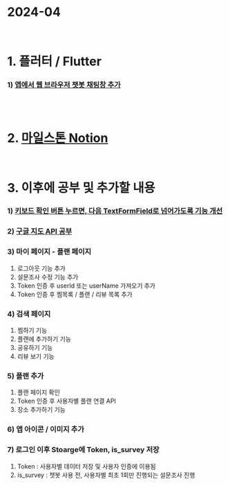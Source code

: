 # 2024-04

<br>

# 1. 플러터 / Flutter

### 1) [앱에서 웹 브라우저 챗봇 채팅창 추가](https://github.com/jinhuck854/App/blob/main/Flutter/How%20to%20use%20Flutter%20webview%20.md)

<br>

<br>

# 2. [마일스톤 Notion](https://www.notion.so/24-f2a8c3c8600741f8a90154024d635a00?pvs=4)

<br>

# 3. 이후에 공부 및 추가할 내용

### 1) [키보드 확인 버튼 누르면, 다음 TextFormField로 넘어가도록 기능 개선](https://develop-designer.tistory.com/43)
### 2) [구글 지도 API 공부](https://velog.io/@locked/Flutter-%EC%A7%80%EB%8F%84-%EB%82%B4-%EC%9C%84%EC%B9%98-%EC%84%A0%ED%83%9D-%EC%9D%B8%ED%84%B0%EB%A0%89%EC%85%98)
### 3) 마이 페이지 - 플랜 페이지
1. 로그아웃 기능 추가
2. 설문조사 수정 기능 추가
3. Token 인증 후 userId 또는 userName 가져오기 추가
4. Token 인증 후 찜목록 / 플랜 / 리뷰 목록 추가
### 4) 검색 페이지
1. 찜하기 기능
2. 플랜에 추가하기 기능
3. 공유하기 기능
4. 리뷰 보기 기능
### 5) 플랜 추가
1. 플랜 페이지 확인
2. Token 인증 후 사용자별 플랜 연결 API
3. 장소 추가하기 기능
### 6) 앱 아이콘 / 이미지 추가
### 7) 로그인 이후 Stoarge에 Token, is_survey 저장
1. Token : 사용자별 데이터 저장 및 사용자 인증에 이용됨
2. is_survey : 챗봇 사용 전, 사용자별 최초 1회만 진행되는 설문조사 진행

<br>
